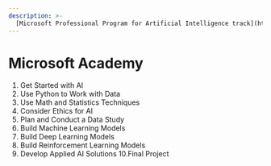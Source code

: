 ```yaml
---
description: >-
  [Microsoft Professional Program for Artificial Intelligence track](https://academy.microsoft.com/en-us/tracks/artificial-intelligence/)
---
```


# Microsoft Academy

1. Get Started with AI
2. Use Python to Work with Data
3. Use Math and Statistics Techniques
4. Consider Ethics for AI
5. Plan and Conduct a Data Study
6. Build Machine Learning Models
7. Build Deep Learning Models
8. Build Reinforcement Learning Models
9. Develop Applied AI Solutions
10.Final Project
